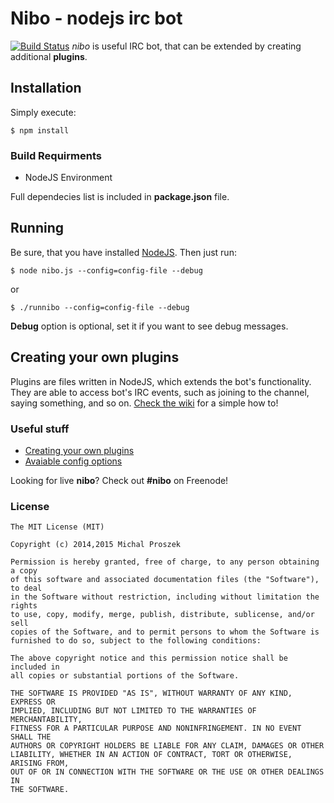 # Nibo - nodejs irc bot
[![Build Status](https://travis-ci.org/poxip/nibo.svg)](https://travis-ci.org/poxip/nibo)
_nibo_ is useful IRC bot, that can be extended by creating additional __plugins__.

## Installation
Simply execute:
```
$ npm install
```
### Build Requirments
* NodeJS Environment

Full dependecies list is included in **package.json** file.
## Running
Be sure, that you have installed [NodeJS](http://nodejs.org).
Then just run:
```
$ node nibo.js --config=config-file --debug 
```
or
```
$ ./runnibo --config=config-file --debug
```
**Debug** option is optional, set it if you want to see debug messages.
## Creating your own plugins
Plugins are files written in NodeJS, which extends the bot's functionality. They are able to access bot's IRC events, such as joining to the channel, saying something, and so on. [Check the wiki](https://github.com/MrPoxipol/nibo/wiki/Creating-plugins) for a simple how to!
### Useful stuff
* [Creating your own plugins](https://github.com/MrPoxipol/nibo/wiki/Creating-plugins)
* [Avaiable config options](https://github.com/MrPoxipol/nibo/wiki/Config-options)

Looking for live __nibo__? Check out __#nibo__ on Freenode!
### License
```
The MIT License (MIT)

Copyright (c) 2014,2015 Michal Proszek

Permission is hereby granted, free of charge, to any person obtaining a copy
of this software and associated documentation files (the "Software"), to deal
in the Software without restriction, including without limitation the rights
to use, copy, modify, merge, publish, distribute, sublicense, and/or sell
copies of the Software, and to permit persons to whom the Software is
furnished to do so, subject to the following conditions:

The above copyright notice and this permission notice shall be included in
all copies or substantial portions of the Software.

THE SOFTWARE IS PROVIDED "AS IS", WITHOUT WARRANTY OF ANY KIND, EXPRESS OR
IMPLIED, INCLUDING BUT NOT LIMITED TO THE WARRANTIES OF MERCHANTABILITY,
FITNESS FOR A PARTICULAR PURPOSE AND NONINFRINGEMENT. IN NO EVENT SHALL THE
AUTHORS OR COPYRIGHT HOLDERS BE LIABLE FOR ANY CLAIM, DAMAGES OR OTHER
LIABILITY, WHETHER IN AN ACTION OF CONTRACT, TORT OR OTHERWISE, ARISING FROM,
OUT OF OR IN CONNECTION WITH THE SOFTWARE OR THE USE OR OTHER DEALINGS IN
THE SOFTWARE.
```